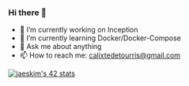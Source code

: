 ### Hi there 👋

- 🔭 I’m currently working on Inception
- 🌱 I’m currently learning Docker/Docker-Compose
- 💬 Ask me about anything
- 📫 How to reach me: calixtedetourris@gmail.com



[![jaeskim's 42 stats](https://badge42.herokuapp.com/api/stats/calide-n?privacyName=true&privacyEmail=true)](https://github.com/Ovoda)
